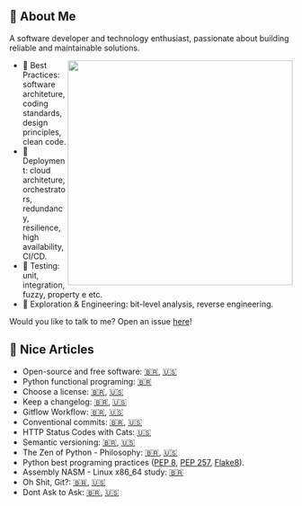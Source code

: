 ## 🚀 About Me

A software developer and technology enthusiast, passionate about building reliable and maintainable solutions.

<img align="right" src="https://github-readme-stats.vercel.app/api?username=d3cryptofc&theme=gotham&show_icons=true&hide_border=true&rank_icon=github" width=400>

- 📝 Best Practices: software architeture, coding standards, design principles, clean code.
- 🚀 Deployment: cloud architeture, orchestrators, redundancy, resilience, high availability, CI/CD.
- 🧪 Testing: unit, integration, fuzzy, property e etc.
- 🔬 Exploration & Engineering: bit-level analysis, reverse engineering.

Would you like to talk to me? Open an issue [here](.)!


## 📌 Nice Articles

* Open-source and free software: [🇧🇷](https://opensource.guide/pt), [🇺🇸](https://opensource.guide/)
* Python functional programing: [🇧🇷](https://dunossauro.github.io/python-funcional/)
* Choose a license: [🇧🇷](https://escolhaumalicenca.com.br/), [🇺🇸](https://choosealicense.com/)
* Keep a changelog: [🇧🇷](http://keepachangelog.com/pt-BR/), [🇺🇸](https://keepachangelog.com/en/)
* Gitflow Workflow: [🇧🇷](https://www.atlassian.com/br/git/tutorials/comparing-workflows/gitflow-workflow), [🇺🇸](https://www.atlassian.com/git/tutorials/comparing-workflows/gitflow-workflow)
* Conventional commits: [🇧🇷](https://www.conventionalcommits.org/pt-br), [🇺🇸](https://www.conventionalcommits.org/en/)
* HTTP Status Codes with Cats: [🇺🇸](https://http.cat/)
* Semantic versioning: [🇧🇷](https://semver.org/lang/pt-BR/), [🇺🇸](https://semver.org/)
* The Zen of Python - Philosophy: [🇧🇷](https://pythonacademy.com.br/zen-of-python), [🇺🇸](https://www.python.org/dev/peps/pep-0020)
* Python best programing practices ([PEP 8](https://peps.python.org/pep-0008/), [PEP 257](https://peps.python.org/pep-0257/), [Flake8](https://www.flake8rules.com/)).
* Assembly NASM - Linux x86_64 study: [🇧🇷](https://codeberg.org/blau_araujo/assembly-nasm-x86_64)
* Oh Shit, Git?: [🇧🇷](https://ohshitgit.com/pt_br/swears/), [🇺🇸](https://ohshitgit.com/)
* Dont Ask to Ask: [🇧🇷](https://dontasktoask.com/pt-br/), [🇺🇸](https://dontasktoask.com/)
